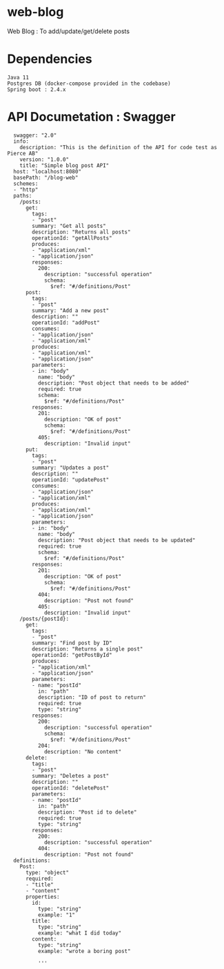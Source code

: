 # web-blog
Web Blog : To add/update/get/delete posts

# Dependencies
	Java 11
	Postgres DB (docker-compose provided in the codebase)
	Spring boot : 2.4.x



# API Documetation : Swagger 
	  swagger: "2.0"
	  info:
		description: "This is the definition of the API for code test as Pierce AB"
		version: "1.0.0"
		title: "Simple blog post API"
	  host: "localhost:8080"
	  basePath: "/blog-web"
	  schemes:
	  - "http"
	  paths:
		/posts:
		  get:
			tags:
			- "post"
			summary: "Get all posts"
			description: "Returns all posts"
			operationId: "getAllPosts"
			produces:
			- "application/xml"
			- "application/json"
			responses:
			  200:
				description: "successful operation"
				schema:
				  $ref: "#/definitions/Post"
		  post:
			tags:
			- "post"
			summary: "Add a new post"
			description: ""
			operationId: "addPost"
			consumes:
			- "application/json"
			- "application/xml"
			produces:
			- "application/xml"
			- "application/json"
			parameters:
			- in: "body"
			  name: "body"
			  description: "Post object that needs to be added"
			  required: true
			  schema:
				$ref: "#/definitions/Post"
			responses:
			  201: 
				description: "OK of post"
				schema:
				  $ref: "#/definitions/Post"
			  405:
				description: "Invalid input"
		  put:
			tags:
			- "post"
			summary: "Updates a post"
			description: ""
			operationId: "updatePost"
			consumes:
			- "application/json"
			- "application/xml"
			produces:
			- "application/xml"
			- "application/json"
			parameters:
			- in: "body"
			  name: "body"
			  description: "Post object that needs to be updated"
			  required: true
			  schema:
				$ref: "#/definitions/Post"
			responses:
			  201: 
				description: "OK of post"
				schema:
				  $ref: "#/definitions/Post"
			  404: 
				description: "Post not found"
			  405:
				description: "Invalid input"
		/posts/{postId}:
		  get:
			tags:
			- "post"
			summary: "Find post by ID"
			description: "Returns a single post"
			operationId: "getPostById"
			produces:
			- "application/xml"
			- "application/json"
			parameters:
			- name: "postId"
			  in: "path"
			  description: "ID of post to return"
			  required: true
			  type: "string"
			responses:
			  200:
				description: "successful operation"
				schema:
				  $ref: "#/definitions/Post"
			  204:
				description: "No content"
		  delete:
			tags:
			- "post"
			summary: "Deletes a post"
			description: ""
			operationId: "deletePost"
			parameters:
			- name: "postId"
			  in: "path"
			  description: "Post id to delete"
			  required: true
			  type: "string"
			responses:
			  200:
				description: "successful operation"
			  404:
				description: "Post not found"
	  definitions:
		Post:
		  type: "object"
		  required:
		  - "title"
		  - "content"
		  properties:
			id:
			  type: "string"
			  example: "1"
			title:
			  type: "string"
			  example: "what I did today"
			content:
			  type: "string"
			  example: "wrote a boring post"

			  '''
